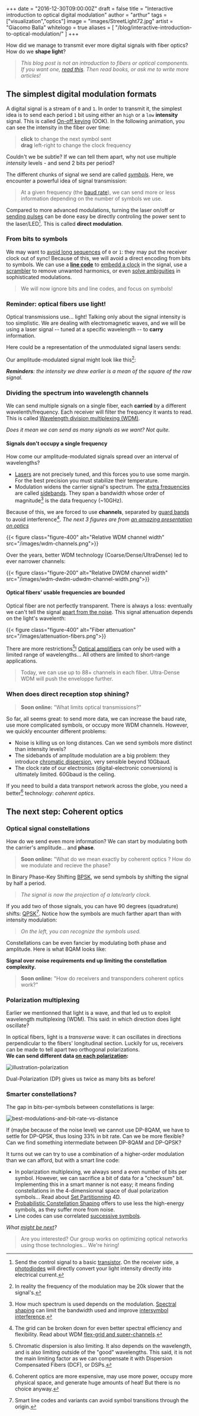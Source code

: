 +++
date = "2016-12-30T09:00:00Z"
draft = false
title = "Interactive introduction to optical digital modulation"
author = "arthur"
tags = ["visualization","optics"]
image = "images/StreetLight72.jpg"
artist = "Giacomo Balla"
whitelogo = true
aliases = [
    "/blog/interactive-introduction-to-optical-modulation/"
]
+++

How did we manage to transmit ever more digital signals with fiber optics? How do we **shape light**?

<!--more-->

<script type="text/javascript" src="/js/paper-full.js"></script>

> *This blog post is not an introduction to fibers or optical components. If you want one, [read this](https://www.nanog.org/sites/default/files/Steenbergen.Everything_You_Need.pdf). Then read books, or ask me to write more articles!* 


## The simplest digital modulation formats
A digital signal is a stream of `0` and `1`. In order to transmit it, the simplest idea is to send each period `1` bit using either an `high` or a `low` **intensity** signal. This is called [On-off keying](https://en.wikipedia.org/wiki/On-off_keying) (OOK). In the following animation, you can see the intensity in the fiber over time: 

<script type="text/paperscript" src="/js/ask.js" canvas="ook"></script>

> <canvas height="150" width="500" id="ook" constellation="ook" step symbol_i=0></canvas>
> 
> **click** to change the next symbol sent<br>
> **drag** left-right to change the clock frequency


Couldn't we be subtle? If we can tell them apart, why not use multiple *intensity* levels - and send 2 bits per period?

<script type="text/paperscript" src="/js/ask.js" canvas="ask4"></script>

<canvas height="150" width="500" id="ask4" constellation="ask4" step symbol_i=0></canvas>

The different chunks of signal we send are called *[symbols](https://en.wikipedia.org/wiki/Symbol_rate)*. Here, we encounter a powerful idea of signal transmission:

> At a given frequency (the [baud rate](https://en.wikipedia.org/wiki/Baud)), we can send more or less information depending on the number of symbols we use.

Compared to more advanced modulations, turning the laser on/off or [sending pulses](https://en.wikipedia.org/wiki/Pulse-amplitude_modulation) can be done easy be directly controling the power sent to the laser/LED[^direct-modulation-easy]. This is called **direct modulation**.

[^direct-modulation-easy]: Send the control signal to a basic [transistor](https://en.wikipedia.org/wiki/Transistor). On the receiver side, a [photodiodes](https://en.wikipedia.org/wiki/Photodiode) will directly convert your light intensity directly into electrical current.


### From bits to symbols
We may want to [avoid long sequences](https://en.wikipedia.org/wiki/Bit_stuffing) of `0` or `1`: they may put the receiver clock out of sync! Because of this, we will avoid a direct encoding from bits to symbols. We can use a [**line code**](https://en.wikipedia.org/wiki/Line_code) to [embedd a clock](https://en.wikipedia.org/wiki/Manchester_code) in the signal, use a [scrambler](https://en.wikipedia.org/wiki/Scrambler) to remove unwanted harmonics, or even [solve ambiguities](https://en.wikipedia.org/wiki/Phase-shift_keying#Differential_encoding) in sophisticated modulations.

> We will now ignore bits and line codes, and focus on symbols!

### Reminder: optical fibers use light!
Optical transmissions use... light! Talking only about the signal intensity is too simplistic. We are dealing with electromagnetic waves, and we will be using a laser signal -- tuned at a specific wavelength -- to **carry** information.

Here could be a representation of the unmodulated signal lasers sends:
<script type="text/paperscript" src="/js/wave.js" canvas="wave"></script>

> <canvas height="150" width="500" id="wave"></canvas>

Our amplitude-modulated signal might look like this[^frequencies-carrier-signal]:

<script type="text/paperscript" src="/js/ask.js" canvas="ask4_signal"></script>

> <canvas height="150" width="500" id="ask4_signal" guide constellation="ook_laser"  symbol_i=0></canvas>

_**Reminders**: the intensity we drew earlier is a mean of the square of the raw signal._

[^frequencies-carrier-signal]: In reality the frequency of the modulation may be 20k slower that the signal's.


### Dividing the spectrum into wavelength channels
We can send multiple signals on a single fiber, each **carried** by a different wavelenth/frequency. Each receiver will filter the frequency it wants to read. This is called [Wavelength division multiplexing (WDM)](https://en.wikipedia.org/wiki/Wavelength-division_multiplexing).

*Does it mean we can send as many signals as we want? Not quite.*

#### Signals don't occupy a single frequency
How come our amplitude-modulated signals spread over an interval of wavelengths?

- [Lasers](https://en.wikipedia.org/wiki/Laser_diode) are not precisely tuned, and this forces you to use some margin. For the best precision you must stabilize their temperature.
- Modulation widens the carrier signal's spectrum. The [extra frequencies](http://www.acfr.usyd.edu.au/pdfs/training/sensorSystems/02Lec%20-%20Signals%20and%20Modulation.pdf) are called [sidebands](http://www.egr.msu.edu/em/research/goali/notes/module7_am_fm.pdf). They span a  bandwidth whose order of magnitude[^modulation-bandwidth] is the data frequency (~10GHz).

Because of this, we are forced to use **channels**, separated by [guard bands](https://en.wikipedia.org/wiki/Guard_band) to avoid interference[^superchannels]. *The next 3 figures are from [an amazing presentation on optics](https://www.nanog.org/sites/default/files/Steenbergen.Everything_You_Need.pdf)*

{{< figure class="figure-400" alt="Relative WDM channel width" src="/images/wdm-channels.png">}}

Over the years, better WDM technology (Coarse/Dense/UltraDense) led to ever narrower channels:

{{< figure class="figure-200" alt="Relative DWDM channel width" src="/images/wdm-dwdm-udwdm-channel-width.png">}}

[^modulation-bandwidth]: How much spectrum is used depends on the modulation. [Spectral shaping](https://en.wikipedia.org/wiki/Raised-cosine_filter) can limit the bandwidth used and improve [intersymbol interference](https://en.wikipedia.org/wiki/Intersymbol_interference).
[^superchannels]: The grid can be broken down for even better spectral efficiency and flexibility. Read about WDM [flex-grid and super-channels](http://www.lightwaveonline.com/articles/print/volume-30/issue-2/Features/superchannels-flex-grid-multilayer-switching.html).

#### Optical fibers' usable frequencies are bounded
Optical fiber are not perfectly transparent. There is always a loss: eventually we can't tell the signal [apart from the noise](https://en.wikipedia.org/wiki/Shannon%E2%80%93Hartley_theorem). This signal attenuation depends on the light's wavelenth:

{{< figure class="figure-400" alt="Fiber attenuation" src="/images/attenuation-fibers.png">}}

There are more restrictions[^bands-dispersion]! [Optical amplifiers](https://en.wikipedia.org/wiki/Optical_amplifier) can only be used with a limited range of wavelengths... All others are limited to short-range applications.

> Today, we can use up to 88+ channels in each fiber. Ultra-Dense WDM will push the enveloppe further.

[^bands-dispersion]: Chromatic dispersion is also limiting. It also depends on the wavelength, and is also limiting outside of the "good" wavelengths. This said, it is not the main limiting factor as we can compensate it with Dispersion Compensated Fibers (DCF), or DSPs.


### When does direct reception stop shining?
> **Soon online:** "What limits optical transmissions?"

So far, all seems great: to send more data, we can increase the baud rate, use more complicated symbols, or occupy more WDM channels. However, we quickly encounter different problems:

- Noise is killing us on long distances. Can we send symbols more distinct  than intensity levels? 
- The sidebands of amplitude modulation are a big problem: they introduce [chromatic dispersion](#soon-post-on-chromatic-dispersion), very sensible beyond 10Gbaud.
- The clock rate of our electronics (digital-electronic conversions) is ultimately limited. 60Gbaud is the ceiling.

If you need to build a data transport network across the globe, you need a better[^coherent-optics-drawbacks] technology: *coherent optics*.

[^coherent-optics-drawbacks]: Coherent optics are more expensive, may use more power, occupy more physical space, and generate huge amounts of heat! But there is no choice anyway.

## The next step: Coherent optics
### Optical signal constellations
How do we send even more information? We can start by modulating both the carrier's amplitude... and **phase**.

> **Soon online:** "What do we mean exactly by coherent optics ? How do we modulate and recieve the phase?

In Binary Phase-Key Shifting [BPSK](https://en.wikipedia.org/wiki/Phase-shift_keying#Binary_phase-shift_keying_.28BPSK.29), we send symbols by shifting the signal by half a period.
<script type="text/paperscript" src="/js/psk.js" canvas="bpsk"></script>
<script type="text/paperscript" src="/js/psk.js" canvas="qpsk"></script>
<script type="text/paperscript" src="/js/psk.js" canvas="qam8"></script>

> <canvas height="150" width="500" id="bpsk" constellation="bpsk"></canvas>
> 
> *The signal is now the projection of a late/early clock.*

If you add two of those signals, you can have 90 degrees (quadrature) shifts: [QPSK](https://en.wikipedia.org/wiki/Phase-shift_keying#Quadrature_phase-shift_keying_.28QPSK.29)[^qpsk-origin]. Notice how the symbols are much farther apart than with intensity modulation:

[^qpsk-origin]: Smart line codes and variants can avoid symbol transitions through the origin.

> <canvas height="150" width="500" id="qpsk" constellation="qpsk"></canvas>
> 
> *On the left, you can recognize the symbols used.*

Constellations can be even fancier by modulating both phase and amplitude. Here is what 8QAM looks like:

> <canvas height="150" width="500" id="qam8" constellation="qam8" symbol_i=4></canvas>

**Signal over noise requirements end up limiting the constellation complexity.**

> **Soon online:** "How do receivers and transponders coherent optics work?"


### Polarization multiplexing
Earlier we mentionned that light is a wave, and that led us to exploit wavelength multiplexing (WDM). This said: in which direction does light oscillate?

In optical fibers, light is a *transverse* wave: it can oscillates in directions perpendicular to the fibers' longitudinal section. Luckily for us, receivers can be made to tell apart two orthogonal polarizations.<br>
**We can send different data [on each polarization](http://blog.teledynelecroy.com/2016/02/the-fundamentals-of-coherent-signals.html):**

![illustration-polarization](/images/polarization-coherent-optics.png)


Dual-Polarization (DP) gives us twice as many bits as before!


### Smarter constellations?
The gap in bits-per-symbols between constellations is large:

![best-modulations-and-bit-rate-vs-distance](/images/bits-per-baud-reach.png)

If (maybe because of the noise level) we cannot use DP-8QAM, we have to settle for DP-QPSK, thus losing 33% in bit rate. Can we be more flexible? Can we find something intermediate between DP-8QAM and DP-QPSK?

It turns out we can try to use a combination of a higher-order modulation than we can afford, but with a smart line code:

- In polarization multiplexing, we always send a even number of bits per symbol. However, we can sacrifice a bit of data for a "checksum" bit. Implementing this in a smart manner is not easy; it means finding constellations in the 4-dimensionnal space of dual polarization symbols... Read about [Set Partitionning](https://www.nhk.or.jp/strl/publica/bt/bt17/pdf/le0017.pdf) 4D.
- [Probabilistic Constellation Shaping](#) offers to use less the high-energy symbols, as they suffer more from noise.
- Line codes can use correlated [successive symbols](https://en.wikipedia.org/wiki/Trellis_modulation).

*What [might be next](http://spectrum.ieee.org/telecom/wireless/twisted-light-could-dramatically-boost-data-rates)?*

> Are you interested? Our group works on optimizing optical networks using those technologies... We're hiring!
